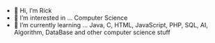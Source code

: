 - 👋 Hi, I’m Rick
- 👀 I’m interested in ... Computer Science
- 🌱 I’m currently learning ... Java, C, HTML, JavaScript, PHP, SQL, AI, Algorithm, DataBase and other computer science stuff

<!---
Rick8998/Rick8998 is a ✨ special ✨ repository because its `README.md` (this file) appears on your GitHub profile.
You can click the Preview link to take a look at your changes.
--->
